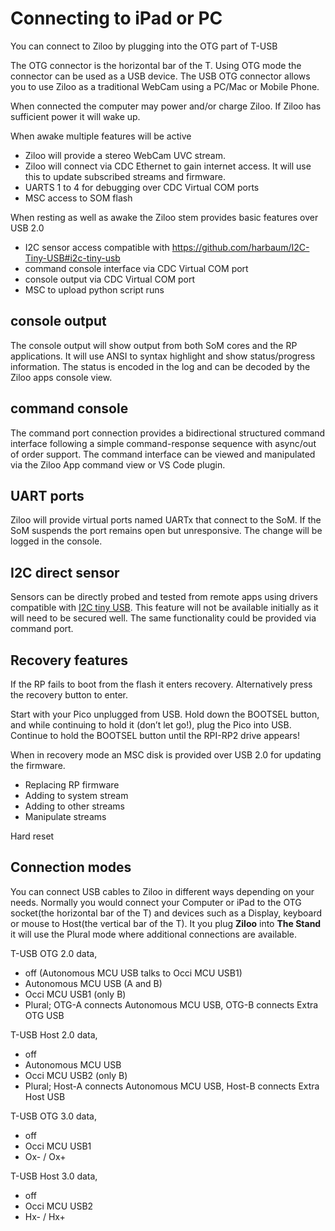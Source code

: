 # Connecting to iPad or PC

You can connect to Ziloo by plugging into the OTG part of T-USB

The OTG connector is the horizontal bar of the T.
Using OTG mode the connector can be used as a USB device.
The USB OTG connector allows you to use Ziloo as a traditional WebCam using a PC/Mac or Mobile Phone.

When connected the computer may power and/or charge Ziloo. If Ziloo has sufficient power it will wake up.

When awake multiple features will be active

- Ziloo will provide a stereo WebCam UVC stream.
- Ziloo will connect via CDC Ethernet to gain internet access. It will use this to update subscribed streams and firmware.
- UARTS 1 to 4 for debugging over CDC Virtual COM ports
- MSC access to SOM flash

When resting as well as awake the Ziloo stem provides basic features over USB 2.0

- I2C sensor access compatible with https://github.com/harbaum/I2C-Tiny-USB#i2c-tiny-usb
- command console interface via CDC Virtual COM port
- console output via CDC Virtual COM port
- MSC to upload python script runs

## console output

The console output will show output from both SoM cores and the RP applications. It will use ANSI to syntax highlight and show status/progress information. The status is encoded in the log and can be decoded by the Ziloo apps console view.


## command console

The command port connection provides a bidirectional structured command interface following a simple command-response sequence with async/out of order support. The command interface can be viewed and manipulated via the Ziloo App command view or VS Code plugin.


## UART ports

Ziloo will provide virtual ports named UARTx that connect to the SoM. If the SoM suspends the port remains open but unresponsive. The change will be logged in the console.


## I2C direct sensor

Sensors can be directly probed and tested from remote apps using drivers compatible with
[I2C tiny USB](https://github.com/harbaum/I2C-Tiny-USB#i2c-tiny-usb). This feature will not be available initially as it will need to be secured well. 
The same functionality could be provided via command port.


## Recovery features

If the RP fails to boot from the flash it enters recovery. Alternatively press the recovery button to enter.

Start with your Pico unplugged from USB. Hold down the BOOTSEL button, and while continuing to hold it (don’t let go!), plug the Pico into USB. Continue to hold the BOOTSEL button until the RPI-RP2 drive appears!

When in recovery mode an MSC disk is provided over USB 2.0 for updating the firmware.

- Replacing RP firmware
- Adding to system stream
- Adding to other streams
- Manipulate streams


Hard reset 



## Connection modes

You can connect USB cables to Ziloo in different ways depending on your needs. Normally you would connect your Computer or iPad to the OTG socket(the horizontal bar of the T) and devices such as a Display, keyboard or mouse to Host(the vertical bar of the T). It you plug **Ziloo** into **The Stand**
it will use the Plural mode where additional connections are available.

T-USB OTG 2.0 data,
- off (Autonomous MCU USB talks to Occi MCU USB1)
- Autonomous MCU USB (A and B)
- Occi MCU USB1 (only B)
- Plural; OTG-A connects Autonomous MCU USB, OTG-B connects Extra OTG USB

T-USB Host 2.0 data,
- off
- Autonomous MCU USB
- Occi MCU USB2 (only B)
- Plural; Host-A connects Autonomous MCU USB, Host-B connects Extra Host USB

T-USB OTG 3.0 data,
- off
- Occi MCU USB1
- Ox- / Ox+

T-USB Host 3.0 data,
- off
- Occi MCU USB2
- Hx- / Hx+
